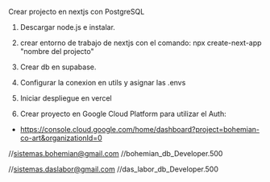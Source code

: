 Crear projecto en nextjs con PostgreSQL

1) Descargar node.js e instalar.

2) crear entorno de trabajo de nextjs con el comando:  npx create-next-app "nombre del projecto"

3) Crear db en supabase.

4) Configurar la conexion en utils y asignar las .envs

5) Iniciar despliegue en vercel

6) Crear proyecto en Google Cloud Platform para utilizar el Auth:
- https://console.cloud.google.com/home/dashboard?project=bohemian-co-art&organizationId=0

//sistemas.bohemian@gmail.com
//bohemian_db_Developer.500

//sistemas.daslabor@gmail.com
//das_labor_db_Developer.500